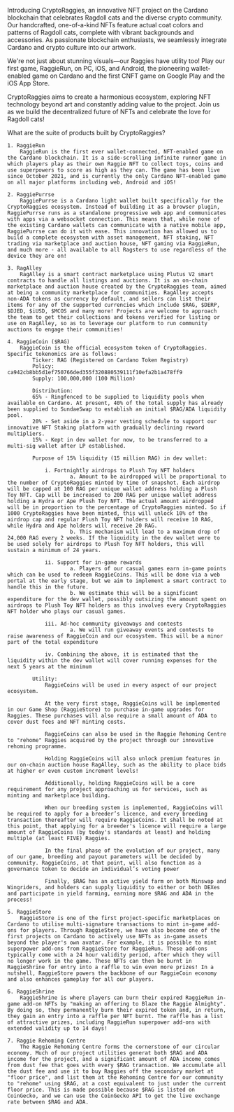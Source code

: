 Introducing CryptoRaggies, an innovative NFT project on the Cardano blockchain that celebrates Ragdoll cats and the diverse crypto community. Our handcrafted, one-of-a-kind NFTs feature actual coat colors and patterns of Ragdoll cats, complete with vibrant backgrounds and accessories. As passionate blockchain enthusiasts, we seamlessly integrate Cardano and crypto culture into our artwork.

We're not just about stunning visuals—our Raggies have utility too! Play our first game, RaggieRun, on PC, iOS, and Android, the pioneering wallet-enabled game on Cardano and the first CNFT game on Google Play and the iOS App Store.

CryptoRaggies aims to create a harmonious ecosystem, exploring NFT technology beyond art and constantly adding value to the project. Join us as we build the decentralized future of NFTs and celebrate the love for Ragdoll cats!

What are the suite of products built by CryptoRaggies?

    1. RaggieRun
        RaggieRun is the first ever wallet-connected, NFT-enabled game on the Cardano blockchain. It is a side-scrolling infinite runner game in which players play as their own Raggie NFT to collect toys, coins and use superpowers to score as high as they can. The game has been live since October 2021, and is currently the only Cardano NFT-enabled game on all major platforms including web, Android and iOS!
    
    2. RaggiePurrse
        RaggiePurrse is a Cardano light wallet built specifically for the CryptoRaggies ecosystem. Instead of building it as a browser plugin, RaggiePurrse runs as a standalone progressive web app and communicates with apps via a websocket connection. This means that, while none of the existing Cardano wallets can communicate with a native mobile app, RaggiePurrse can do it with ease. This innovation has allowed us to build a complete ecosystem with asset management, NFT staking, NFT trading via marketplace and auction house, NFT gaming via RaggieRun, and much more - all available to all Ragsters to use regardless of the device they are on!

    3. RagAlley
        RagAlley is a smart contract marketplace using Plutus V2 smart contracts to handle all listings and auctions. It is an on-chain marketplace and auction house created by the CryptoRaggies team, aimed at being a community marketplace for communities. RagAlley accepts non-ADA tokens as currency by default, and sellers can list their items for any of the supported currencies which include $RAG, $DERP, $DJED, $iUSD, $MCOS and many more! Projects are welcome to approach the team to get their collections and tokens verified for listing or use on RagAlley, so as to leverage our platform to run community auctions to engage their communities!

    4. RaggieCoin ($RAG)
        RaggieCoin is the official ecosystem token of CryptoRaggies. Specific tokenomics are as follows:
            Ticker: RAG (Registered on Cardano Token Registry)
            Policy: ca942cb8bb5d1ef750766ded355f320880539111f10efa2b1a478ff9
            Supply: 100,000,000 (100 Million)

            Distribution:
            65% - Ringfenced to be supplied to liquidity pools when available on Cardano. At present, 40% of the total supply has already been supplied to SundaeSwap to establish an initial $RAG/ADA liquidity pool.
            20% - Set aside in a 2-year vesting schedule to support our innovative NFT Staking platform with gradually declining reward multipliers.
            15% - Kept in dev wallet for now, to be transferred to a multi-sig wallet after LP established.

            Purpose of 15% liquidity (15 million RAG) in dev wallet:

                i. Fortnightly airdrops to Plush Toy NFT holders
                        a. Amount to be airdropped will be proportional to the number of CryptoRaggies minted by time of snapshot. Each airdrop will be capped at 100 RAG per unique wallet address holding a Plush Toy NFT. Cap will be increased to 200 RAG per unique wallet address holding a Hydra or Ape Plush Toy NFT. The actual amount airdropped will be in proportion to the percentage of CryptoRaggies minted. So if 1000 CryptoRaggies have been minted, this will unlock 10% of the airdrop cap and regular Plush Toy NFT holders will receive 10 RAG, while Hydra and Ape holders will receive 20 RAG.
                        b. This mechanism will lead to a maximum drop of 24,000 RAG every 2 weeks. If the liquidity in the dev wallet were to be used solely for airdrops to Plush Toy NFT holders, this will sustain a minimum of 24 years.

                ii. Support for in-game rewards
                        a. Players of our casual games earn in-game points which can be used to redeem RaggieCoins. This will be done via a web portal at the early stage, but we aim to implement a smart contract to handle this in the future.
                        b. We estimate this will be a significant expenditure for the dev wallet, possibly outsizing the amount spent on airdrops to Plush Toy NFT holders as this involves every CryptoRaggies NFT holder who plays our casual games.

                iii. Ad-hoc community giveaways and contests
                        a. We will run giveaway events and contests to raise awareness of RaggieCoin and our ecosystem. This will be a minor part of the total expenditure

                iv. Combining the above, it is estimated that the liquidity within the dev wallet will cover running expenses for the next 5 years at the minimum
            
            Utility:
                RaggieCoins will be used in every aspect of our project ecosystem.

                At the very first stage, RaggieCoins will be implemented in our Game Shop (RaggieStore) to purchase in-game upgrades for Raggies. These purchases will also require a small amount of ADA to cover dust fees and NFT minting costs.

                RaggieCoins can also be used in the Raggie Rehoming Centre to "rehome" Raggies acquired by the project through our innovative rehoming programme.

                Holding RaggieCoins will also unlock premium features in our on-chain auction house RagAlley, such as the ability to place bids at higher or even custom increment levels!

                Additionally, holding RaggieCoins will be a core requirement for any project approaching us for services, such as minting and marketplace building.

                When our breeding system is implemented, RaggieCoins will be required to apply for a breeder’s licence, and every breeding transaction thereafter will require RaggieCoins. It shall be noted at this point, that applying for a breeder's licence will require a large amount of RaggieCoins (by today's standards at least) and holding multiple (at least FIVE) Raggies.

                In the final phase of the evolution of our project, many of our game, breeding and payout parameters will be decided by community. RaggieCoins, at that point, will also function as a governance token to decide an individual’s voting power

                Finally, $RAG has an active yield farm on both Minswap and Wingriders, and holders can supply liquidity to either or both DEXes and participate in yield farming, earning more $RAG and ADA in the process!

    5. RaggieStore
        RaggieStore is one of the first project-specific marketplaces on Cardano to utilise multi-signature transactions to mint in-game add-ons for players. Through RaggieStore, we have also become one of the first projects on Cardano to actively use NFTs as in-game assets beyond the player's own avatar. For example, it is possible to mint superpower add-ons from RaggieStore for RaggieRun. These add-ons typically come with a 24 hour validity period, after which they will no longer work in the game. These NFTs can then be burnt in RaggieShrine for entry into a raffle to win even more prizes! In a nutshell, RaggieStore powers the backbone of our RaggieCoin economy and also enhances gameplay for all our players.

    6. RaggieShrine
        RaggieShrine is where players can burn their expired RaggieRun in-game add-on NFTs by "making an offering to Blaze the Raggie Almighty". By doing so, they permanently burn their expired token and, in return, they gain an entry into a raffle per NFT burnt. The raffle has a list of attractive prizes, including RaggieRun superpower add-ons with extended validity up to 14 days!

    7. Raggie Rehoming Centre
        The Raggie Rehoming Centre forms the cornerstone of our circular economy. Much of our project utilities generat both $RAG and ADA income for the project, and a significant amount of ADA income comes from dust fee that goes with every $RAG transaction. We accumulate all the dust fee and use it to buy Raggies off the secondary market at "floor price", and list them at the Rehoming Centre for our community to "rehome" using $RAG, at a cost equivalent to just under the current floor price. This is made possible because $RAG is listed on CoinGecko, and we can use the CoinGecko API to get the live exchange rate between $RAG and ADA.